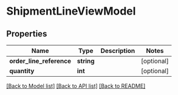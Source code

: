 # ShipmentLineViewModel

## Properties
Name | Type | Description | Notes
------------ | ------------- | ------------- | -------------
**order_line_reference** | **string** |  | [optional] 
**quantity** | **int** |  | [optional] 

[[Back to Model list]](../README.md#documentation-for-models) [[Back to API list]](../README.md#documentation-for-api-endpoints) [[Back to README]](../README.md)


